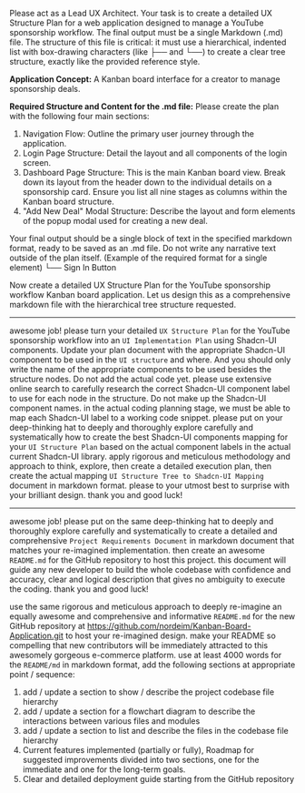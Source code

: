 Please act as a Lead UX Architect. Your task is to create a detailed UX Structure Plan for a web application designed to manage a YouTube sponsorship workflow. The final output must be a single Markdown (.md) file. The structure of this file is critical: it must use a hierarchical, indented list with box-drawing characters (like ├── and └──) to create a clear tree structure, exactly like the provided reference style. 

**Application Concept:** A Kanban board interface for a creator to manage sponsorship deals.

**Required Structure and Content for the .md file:** Please create the plan with the following four main sections:  
1. Navigation Flow: Outline the primary user journey through the application.  
2. Login Page Structure: Detail the layout and all components of the login screen.  
3. Dashboard Page Structure: This is the main Kanban board view. Break down its layout from the header down to the individual details on a sponsorship card. Ensure you list all nine stages as columns within the Kanban board structure.  
4. "Add New Deal" Modal Structure: Describe the layout and form elements of the popup modal used for creating a new deal.  

Your final output should be a single block of text in the specified markdown format, ready to be saved as an .md file. Do not write any narrative text outside of the plan itself. (Example of the required format for a single element) └── Sign In Button

Now create a detailed UX Structure Plan for the YouTube sponsorship workflow Kanban board application. Let us design this as a comprehensive markdown file with the hierarchical tree structure requested.

---
awesome job! please turn your detailed `UX Structure Plan` for the YouTube sponsorship workflow into an `UI Implementation Plan` using Shadcn-UI components. Update your plan document with the appropriate Shadcn-UI component to be used in the `UI structure` and where. And you should only write the name of the appropriate components to be used besides the structure nodes. Do not add the actual code yet. please use extensive online search to carefully research the correct Shadcn-UI component label to use for each node in the structure. Do not make up the Shadcn-UI component names. in the actual coding planning stage, we must be able to map each Shadcn-UI label to a working code snippet. please put on your deep-thinking hat to deeply and thoroughly explore carefully and systematically how to create the best Shadcn-UI components mapping for your `UI Structure Plan` based on the actual component labels in the actual current Shadcn-UI library. apply rigorous and meticulous methodology and approach to think, explore, then create a detailed execution plan, then create the actual mapping `UI Structure Tree to Shadcn-UI Mapping` document in markdown format. please to your utmost best to surprise with your brilliant design. thank you and good luck!

---
awesome job! please put on the same deep-thinking hat to deeply and thoroughly explore carefully and systematically to create a detailed and comprehensive `Project Requirements Document` in markdown document that matches your re-imagined implementation. then create an awesome `README.md` for the GitHub repository to host this project. this document will guide any new developer to build the whole codebase with confidence and accuracy, clear and logical description that gives no ambiguity to execute the coding. thank you and good luck!

use the same rigorous and meticulous approach to deeply re-imagine an equally awesome and comprehensive and informative `README.md` for the new GitHub repository at https://github.com/nordeim/Kanban-Board-Application.git  to host your re-imagined design. make your README so compelling that new contributors will be immediately attracted to this awesomely gorgeous e-commerce platform. use at least 4000 words for the `README/md` in markdown format, add the following sections at appropriate point / sequence:

1. add / update a section to show / describe the project codebase file hierarchy
2. add / update a section for a flowchart diagram to describe the interactions between various files and modules
3. add / update a section to list and describe the files in the codebase file hierarchy 
4. Current features implemented (partially or fully), Roadmap for suggested improvements divided into two sections, one for the immediate and one for the long-term goals.
5. Clear and detailed deployment guide starting from the GitHub repository
